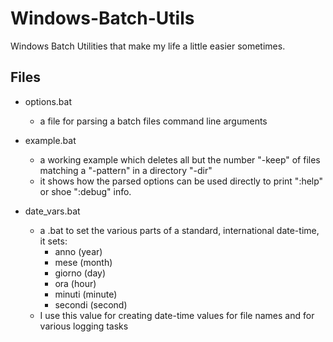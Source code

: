 Windows-Batch-Utils
===================

Windows Batch Utilities that make my life a little easier sometimes.

Files
-----

+ options.bat
  - a file for parsing a batch files command line arguments
  
+ example.bat
  - a working example which deletes all but the number "-keep" of files matching a "-pattern" in a directory "-dir"
  - it shows how the parsed options can be used directly to print ":help" or shoe ":debug" info.

+ date_vars.bat
  - a .bat to set the various parts of a standard, international date-time, it sets:
    + anno (year)
    + mese (month)
    + giorno (day)
    + ora (hour)
    + minuti (minute)
    + secondi (second)
  - I use this value for creating date-time values for file names and for various logging tasks


